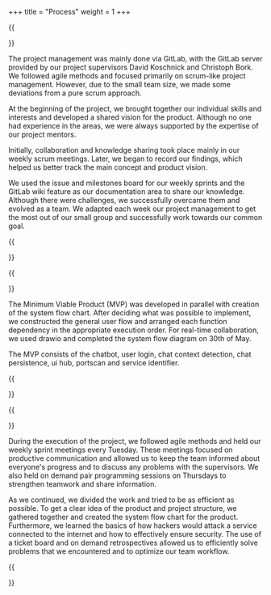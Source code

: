 +++
title = "Process"
weight = 1
+++



{{<section title="Organization">}}

The project management was mainly done via GitLab, with the GitLab server provided by our project supervisors David Koschnick and Christoph Bork.
We followed agile methods and focused primarily on scrum-like project management.
However, due to the small team size, we made some deviations from a pure scrum approach.

At the beginning of the project, we brought together our individual skills and interests and developed a shared vision for the product.
Although no one had experience in the areas, we were always supported by the expertise of our project mentors.

Initially, collaboration and knowledge sharing took place mainly in our weekly scrum meetings.
Later, we began to record our findings, which helped us better track the main concept and product vision.

We used the issue and milestones board for our weekly sprints and the GitLab wiki feature as our documentation area to share our knowledge.
Although there were challenges, we successfully overcame them and evolved as a team.
We adapted each week our project management to get the most out of our small group and successfully work towards our common goal.

{{</section>}}

{{<section title="MVP creation">}}

The Minimum Viable Product (MVP) was developed in parallel with creation of the system flow chart.
After deciding what was possible to implement, we constructed the general user flow and arranged each function dependency in the appropriate execution order.
For real-time collaboration, we used drawio and completed the system flow diagram on 30th of May.

The MVP consists of the chatbot, user login, chat context detection, chat persistence, ui hub, portscan and service identifier. 

{{</section>}}

{{<section title="Project execution">}}

During the execution of the project, we followed agile methods and held our weekly sprint meetings every Tuesday.
These meetings focused on productive communication and allowed us to keep the team informed about everyone's progress and to discuss any problems with the supervisors.
We also held on demand pair programming sessions on Thursdays to strengthen teamwork and share information.

As we continued, we divided the work and tried to be as efficient as possible.
To get a clear idea of the product and project structure, we gathered together and created the system flow chart for the product.
Furthermore, we learned the basics of how hackers would attack a service connected to the internet and how to effectively ensure security.
The use of a ticket board and on demand retrospectives allowed us to efficiently solve problems that we encountered and to optimize our team workflow.


{{</section>}}



